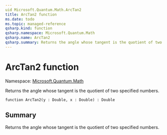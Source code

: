 ```yaml
---
uid Microsoft.Quantum.Math.ArcTan2
title: ArcTan2 function
ms.date: todo
ms.topic: managed-reference
qsharp.kind: function
qsharp.namespace: Microsoft.Quantum.Math
qsharp.name: ArcTan2
qsharp.summary: Returns the angle whose tangent is the quotient of two specified numbers.
---
```


# ArcTan2 function

Namespace: [Microsoft.Quantum.Math](xref:Microsoft.Quantum.Math)

Returns the angle whose tangent is the quotient of two specified numbers.
```qsharp
function ArcTan2(y : Double, x : Double) : Double
```

## Summary
Returns the angle whose tangent is the quotient of two specified numbers.
